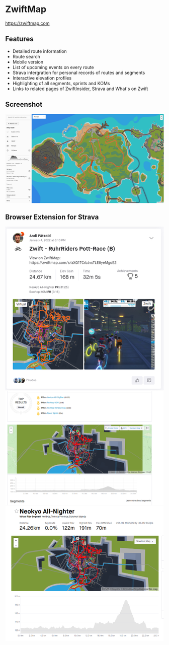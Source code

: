 # ZwiftMap

https://zwiftmap.com

## Features

- Detailed route information
- Route search
- Mobile version
- List of upcoming events on every route
- Strava intergration for personal records of routes and segments
- Interactive elevation profiles
- Highlighting of all segments, sprints and KOMs
- Links to related pages of ZwiftInsider, Strava and What's on Zwift

## Screenshot

![Desktop Screenshot](./docs/screenshot-desktop.png)

## Browser Extension for Strava

![Strava Activity Feed](./browser-extension/screenshots/activity-feed.png)
![Strava Activity](./browser-extension/screenshots/activity.png)
![Strava Segment](./browser-extension/screenshots/segment.png)
